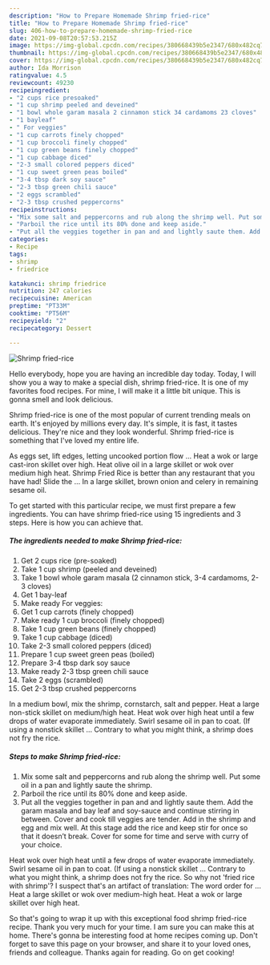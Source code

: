 ```yaml
---
description: "How to Prepare Homemade Shrimp fried-rice"
title: "How to Prepare Homemade Shrimp fried-rice"
slug: 406-how-to-prepare-homemade-shrimp-fried-rice
date: 2021-09-08T20:57:53.215Z
image: https://img-global.cpcdn.com/recipes/380668439b5e2347/680x482cq70/shrimp-fried-rice-recipe-main-photo.jpg
thumbnail: https://img-global.cpcdn.com/recipes/380668439b5e2347/680x482cq70/shrimp-fried-rice-recipe-main-photo.jpg
cover: https://img-global.cpcdn.com/recipes/380668439b5e2347/680x482cq70/shrimp-fried-rice-recipe-main-photo.jpg
author: Ida Morrison
ratingvalue: 4.5
reviewcount: 49230
recipeingredient:
- "2 cups rice presoaked"
- "1 cup shrimp peeled and deveined"
- "1 bowl whole garam masala 2 cinnamon stick 34 cardamoms 23 cloves"
- "1 bayleaf"
- " For veggies"
- "1 cup carrots finely chopped"
- "1 cup broccoli finely chopped"
- "1 cup green beans finely chopped"
- "1 cup cabbage diced"
- "2-3 small colored peppers diced"
- "1 cup sweet green peas boiled"
- "3-4 tbsp dark soy sauce"
- "2-3 tbsp green chili sauce"
- "2 eggs scrambled"
- "2-3 tbsp crushed peppercorns"
recipeinstructions:
- "Mix some salt and peppercorns and rub along the shrimp well. Put some oil in a pan and lightly saute the shrimp."
- "Parboil the rice until its 80% done and keep aside."
- "Put all the veggies together in pan and and lightly saute them. Add the garam masala and bay leaf and soy-sauce and continue stirring in between. Cover and cook till veggies are tender. Add in the shrimp and egg and mix well. At this stage add the rice and keep stir for once so that it doesn’t break. Cover for some for time and serve with curry of your choice."
categories:
- Recipe
tags:
- shrimp
- friedrice

katakunci: shrimp friedrice 
nutrition: 247 calories
recipecuisine: American
preptime: "PT33M"
cooktime: "PT56M"
recipeyield: "2"
recipecategory: Dessert

---
```



![Shrimp fried-rice](https://img-global.cpcdn.com/recipes/380668439b5e2347/680x482cq70/shrimp-fried-rice-recipe-main-photo.jpg)

Hello everybody, hope you are having an incredible day today. Today, I will show you a way to make a special dish, shrimp fried-rice. It is one of my favorites food recipes. For mine, I will make it a little bit unique. This is gonna smell and look delicious.

Shrimp fried-rice is one of the most popular of current trending meals on earth. It's enjoyed by millions every day. It's simple, it is fast, it tastes delicious. They're nice and they look wonderful. Shrimp fried-rice is something that I've loved my entire life.

As eggs set, lift edges, letting uncooked portion flow … Heat a wok or large cast-iron skillet over high. Heat olive oil in a large skillet or wok over medium high heat. Shrimp Fried Rice is better than any restaurant that you have had! Slide the … In a large skillet, brown onion and celery in remaining sesame oil.


To get started with this particular recipe, we must first prepare a few ingredients. You can have shrimp fried-rice using 15 ingredients and 3 steps. Here is how you can achieve that.

<!--inarticleads1-->

##### The ingredients needed to make Shrimp fried-rice:

1. Get 2 cups rice (pre-soaked)
1. Take 1 cup shrimp (peeled and deveined)
1. Take 1 bowl whole garam masala (2 cinnamon stick, 3-4 cardamoms, 2-3 cloves)
1. Get 1 bay-leaf
1. Make ready  For veggies:
1. Get 1 cup carrots (finely chopped)
1. Make ready 1 cup broccoli (finely chopped)
1. Take 1 cup green beans (finely chopped)
1. Take 1 cup cabbage (diced)
1. Take 2-3 small colored peppers (diced)
1. Prepare 1 cup sweet green peas (boiled)
1. Prepare 3-4 tbsp dark soy sauce
1. Make ready 2-3 tbsp green chili sauce
1. Take 2 eggs (scrambled)
1. Get 2-3 tbsp crushed peppercorns


In a medium bowl, mix the shrimp, cornstarch, salt and pepper. Heat a large non-stick skillet on medium/high heat. Heat wok over high heat until a few drops of water evaporate immediately. Swirl sesame oil in pan to coat. (If using a nonstick skillet … Contrary to what you might think, a shrimp does not fry the rice. 

<!--inarticleads2-->

##### Steps to make Shrimp fried-rice:

1. Mix some salt and peppercorns and rub along the shrimp well. Put some oil in a pan and lightly saute the shrimp.
1. Parboil the rice until its 80% done and keep aside.
1. Put all the veggies together in pan and and lightly saute them. Add the garam masala and bay leaf and soy-sauce and continue stirring in between. Cover and cook till veggies are tender. Add in the shrimp and egg and mix well. At this stage add the rice and keep stir for once so that it doesn’t break. Cover for some for time and serve with curry of your choice.


Heat wok over high heat until a few drops of water evaporate immediately. Swirl sesame oil in pan to coat. (If using a nonstick skillet … Contrary to what you might think, a shrimp does not fry the rice. So why not &#39;fried rice with shrimp&#39;? I suspect that&#39;s an artifact of translation: The word order for … Heat a large skillet or wok over medium-high heat. Heat a wok or large skillet over high heat. 

So that's going to wrap it up with this exceptional food shrimp fried-rice recipe. Thank you very much for your time. I am sure you can make this at home. There's gonna be interesting food at home recipes coming up. Don't forget to save this page on your browser, and share it to your loved ones, friends and colleague. Thanks again for reading. Go on get cooking!
